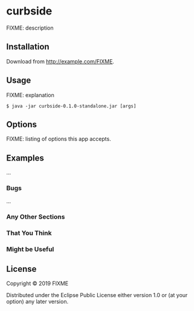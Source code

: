 # curbside

FIXME: description

## Installation

Download from http://example.com/FIXME.

## Usage

FIXME: explanation

    $ java -jar curbside-0.1.0-standalone.jar [args]

## Options

FIXME: listing of options this app accepts.

## Examples

...

### Bugs

...

### Any Other Sections
### That You Think
### Might be Useful

## License

Copyright © 2019 FIXME

Distributed under the Eclipse Public License either version 1.0 or (at
your option) any later version.
